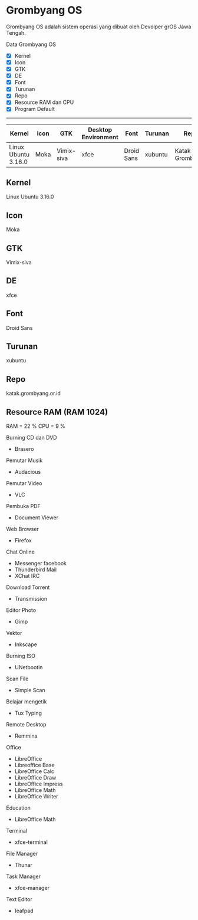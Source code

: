 # Grombyang OS

Grombyang OS adalah sistem operasi yang dibuat oleh Devolper grOS  Jawa Tengah. 

Data Grombyang OS

- [x] Kernel			
- [x] Icon	 		
- [x] GTK				
- [x] DE
- [x] Font			
- [x] Turunan			
- [x] Repo 				
- [x] Resource RAM dan CPU
- [x] Program Default	

---

| Kernel 				| Icon | GTK 		| Desktop Environment	| Font 		| Turunan 	| Repo 				|
| ----   				|---   |---			|---					|---		|---		| ---				|
|Linux Ubuntu 3.16.0 	|Moka  |Vimix-siva	| xfce 					|Droid Sans	|xubuntu 	| Katak Grombyang 	|





## Kernel
Linux Ubuntu 3.16.0 

## Icon
Moka

## GTK 
Vimix-siva

## DE
xfce

## Font 
Droid Sans

## Turunan
xubuntu

## Repo
katak.grombyang.or.id

## Resource RAM (RAM 1024)
RAM = 22 %
CPU  = 9 %

Burning CD dan DVD 
* Brasero

Pemutar Musik
* Audacious

Pemutar Video
* VLC

Pembuka PDF
* Document Viewer

Web Browser
* Firefox

Chat Online 
* Messenger facebook
* Thunderbird Mail
* XChat IRC

Download Torrent
* Transmission

Editor Photo
* Gimp

Vektor
* Inkscape

Burning ISO
* UNetbootin

Scan File
* Simple Scan

Belajar mengetik
* Tux Typing

Remote Desktop
* Remmina 

Office 
* LibreOffice
* Libreoffice Base
* LibreOffice Calc
* LibreOffice Draw
* LibreOffice Impress
* LibreOffice Math
* LibreOffice Writer

Education
* LibreOffice Math

Terminal 
* xfce-terminal

File Manager
* Thunar

Task Manager
* xfce-manager

Text Editor
* leafpad